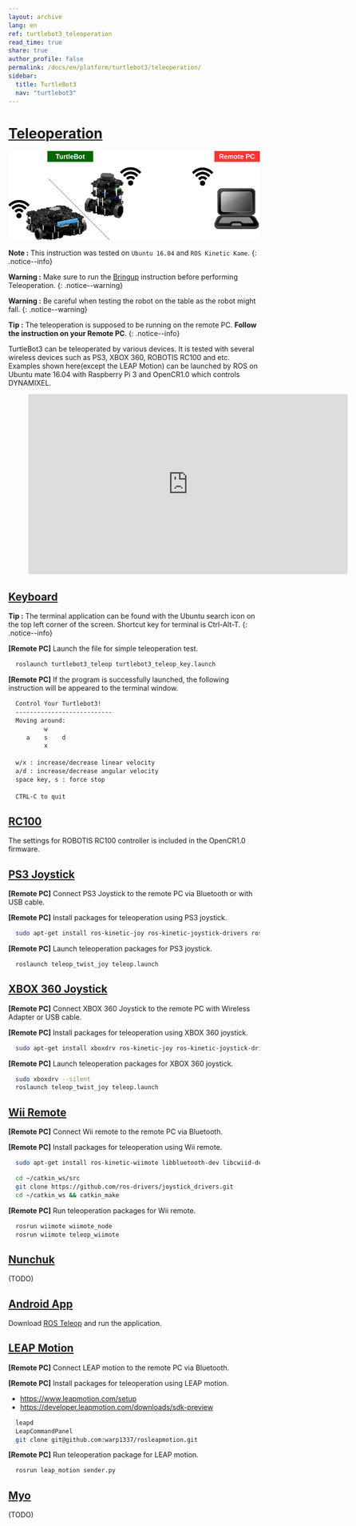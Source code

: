 ```yaml
---
layout: archive
lang: en
ref: turtlebot3_teleoperation
read_time: true
share: true
author_profile: false
permalink: /docs/en/platform/turtlebot3/teleoperation/
sidebar:
  title: TurtleBot3
  nav: "turtlebot3"
---
```


<div style="counter-reset: h9 1">
</div>

# [Teleoperation](#teleoperation)

![](/assets/images/platform/turtlebot3/software/remote_pc_and_turtlebot.png)

**Note :** This instruction was tested on `Ubuntu 16.04` and `ROS Kinetic Kame`.
{: .notice--info}

**Warning :** Make sure to run the [Bringup](#bringup) instruction before performing Teleoperation.
{: .notice--warning}

**Warning :** Be careful when testing the robot on the table as the robot might fall.
{: .notice--warning}

**Tip :** The teleoperation is supposed to be running on the remote PC. **Follow the instruction on your Remote PC**.
{: .notice--info}

TurtleBot3 can be teleoperated by various devices. It is tested with several wireless devices such as PS3, XBOX 360, ROBOTIS RC100 and etc. Examples shown here(except the LEAP Motion) can be launched by ROS on Ubuntu mate 16.04 with Raspberry Pi 3 and OpenCR1.0 which controls DYNAMIXEL.

<figure class="video_container">
  <iframe width="640" height="360" src="https://www.youtube.com/embed/Z4s18hlazb4" frameborder="0" allowfullscreen></iframe>
</figure>

## [Keyboard](#keyboard)

**Tip :** The terminal application can be found with the Ubuntu search icon on the top left corner of the screen. Shortcut key for terminal is Ctrl-Alt-T.
{: .notice--info}

**[Remote PC]** Launch the file for simple teleoperation test.

``` bash
  roslaunch turtlebot3_teleop turtlebot3_teleop_key.launch
```

**[Remote PC]** If the program is successfully launched, the following instruction will be appeared to the terminal window.

``` bash
  Control Your Turtlebot3!
  ---------------------------
  Moving around:
          w
     a    s    d
          x

  w/x : increase/decrease linear velocity
  a/d : increase/decrease angular velocity
  space key, s : force stop

  CTRL-C to quit
```

## [RC100](#rc100)

The settings for ROBOTIS RC100 controller is included in the OpenCR1.0 firmware.

## [PS3 Joystick](#ps3-joystick)

**[Remote PC]** Connect PS3 Joystick to the remote PC via Bluetooth or with USB cable.

**[Remote PC]** Install packages for teleoperation using PS3 joystick.

``` bash
  sudo apt-get install ros-kinetic-joy ros-kinetic-joystick-drivers ros-kinetic-teleop-twist-joy
```

**[Remote PC]** Launch teleoperation packages for PS3 joystick.

``` bash
  roslaunch teleop_twist_joy teleop.launch
```

## [XBOX 360 Joystick](#xbox-360-joystick)

**[Remote PC]** Connect XBOX 360 Joystick to the remote PC with Wireless Adapter or USB cable.

**[Remote PC]** Install packages for teleoperation using XBOX 360 joystick.

``` bash
  sudo apt-get install xboxdrv ros-kinetic-joy ros-kinetic-joystick-drivers ros-kinetic-teleop-twist-joy
```

**[Remote PC]** Launch teleoperation packages for XBOX 360 joystick.

``` bash
  sudo xboxdrv --silent
  roslaunch teleop_twist_joy teleop.launch
```

## [Wii Remote](#wii-remote)

**[Remote PC]** Connect Wii remote to the remote PC via Bluetooth.

**[Remote PC]** Install packages for teleoperation using Wii remote.

``` bash
  sudo apt-get install ros-kinetic-wiimote libbluetooth-dev libcwiid-dev
```

``` bash
  cd ~/catkin_ws/src
  git clone https://github.com/ros-drivers/joystick_drivers.git  
  cd ~/catkin_ws && catkin_make
```

**[Remote PC]** Run teleoperation packages for Wii remote.

``` bash
  rosrun wiimote wiimote_node
  rosrun wiimote teleop_wiimote
```

## [Nunchuk](#nunchuk)

(TODO)

## [Android App](#android-app)

Download [ROS Teleop][ros-teleop] and run the application.


## [LEAP Motion](#leap-motion)

**[Remote PC]** Connect LEAP motion to the remote PC via Bluetooth.

**[Remote PC]** Install packages for teleoperation using LEAP motion.

- https://www.leapmotion.com/setup
- https://developer.leapmotion.com/downloads/sdk-preview

``` bash
  leapd
  LeapCommandPanel
  git clone git@github.com:warp1337/rosleapmotion.git
```

**[Remote PC]** Run teleoperation package for LEAP motion.

``` bash
  rosrun leap_motion sender.py
```

## [Myo](#myo)

(TODO)

[ros-teleop]: https://play.google.com/store/apps/details?id=com.github.rosjava.android_apps.teleop.indigo
